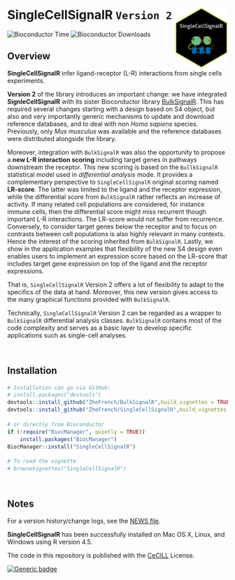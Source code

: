 # SingleCellSignalR `Version 2` <img  width="120" height="139" src="man/figures/logo.png" align="right" />
  

<!-- badges: start -->
![Bioconductor Time](https://bioconductor.org/shields/years-in-bioc/SingleCellSignalR.svg)
![Bioconductor Downloads](https://bioconductor.org/shields/downloads/release/SingleCellSignalR.svg)
<!-- badges: end -->

  
## Overview

**SingleCellSignalR** infer ligand-receptor (L-R) interactions from single cells
experiments.  
  
**Version 2** of the library introduces an important change: we have integrated
**SignleCellSignalR** with its sister Bioconductor library
[BulkSignalR](https://www.bioconductor.org/packages/release/bioc/html/BulkSignalR.html).
This has required several changes starting with a design based on S4 object,
but also and very importantly generic mechanisms to update and download
reference databases, and to deal with non *Homo sapiens* species. Previously,
only *Mus musculus* was available and the reference databases were distributed
alongside the library.

Moreover, integration with `BulkSignalR` was also
the opportunity to propose a **new L-R interaction scoring** including target
genes in pathways downstream the receptor. This new scoring is based on the
`BullkSignalR` statistical model used in *differential analysis* mode. It
provides a complementary perspective to `SingleCellSignalR` original
scoring named **LR-score**. The latter was limited to the ligand and the
receptor expression, while the differential score from `BulkSignalR` rather
reflects an increase of activity. If many related cell populations are
considered, for instance immune cells, then the differential score might miss
recurrent though important L-R interactions. The LR-score would not suffer
from recurrence. Conversely, to consider target genes below the receptor
and to focus on contrasts between cell populations is also highly
relevant in many contexts. Hence the interest of the scoring inherited from
`BulkSignalR`. Lastly, we show in the application examples that flexibility of
the new S4 design even enables users to implement an expression score
based on the LR-score that includes target gene expression on
top of the ligand and the receptor expressions.

That is, `SingleCellSignalR` Version 2 offers a lot of
flexibility to adapt to the specifics of the data at hand. Moreover, this
new version gives access to the many graphical functions provided with
`BulkSignalR`.

Technically, `SingleCellSignalR` Version 2 can be regarded as a
wrapper to `BulkSignalR`  differential analysis classes. `BulkSignalR`
contains most of the code complexity and serves as a basic layer to
develop specific applications such as single-cell analyses.

&nbsp;

## Installation

``` R 
# Installation can go via GitHub:
# install.packages("devtools")
devtools::install_github("ZheFrench/BulkSignalR",build_vignettes = TRUE)
devtools::install_github("ZheFrench/SingleCellSignalR",build_vignettes = TRUE)

# or directly from Bioconductor
if (!require("BiocManager", quietly = TRUE))
    install.packages("BiocManager")
BiocManager::install("SingleCellSignalR")

# To read the vignette
# browseVignettes("SingleCellSignalR")
```

&nbsp;

## Notes

For a version history/change logs, see the [NEWS file](https://github.com/ZheFrench/SingleCellSignalR/blob/master/NEWS).


**SingleCellSignalR** has been successfully installed on Mac OS X, Linux, and Windows using R version 4.5.


The code in this repository is published with the [CeCILL](https://github.com/ZheFrench/SingleCellSignalR/blob/master/LICENSE.md) License.


<!-- badges: start -->
[![Generic badge](https://img.shields.io/badge/License-CeCILL-green.svg)](https://shields.io/)
<!-- badges: end -->